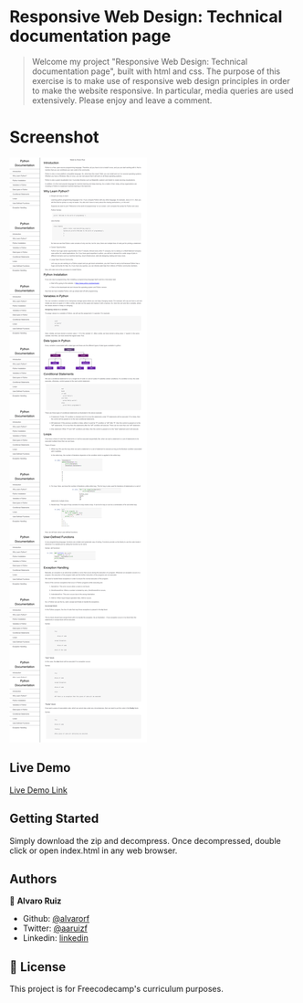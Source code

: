 # Responsive Web Design: Technical documentation page

> Welcome my project "Responsive Web Design: Technical documentation page", built with html and css. 
The purpose of this exercise is to make use of responsive web design principles in order to make the website responsive. In particular, media queries are used extensively.
Please enjoy and leave a comment.

# Screenshot

![screenshot](./images/screenshot.jpeg)

## Live Demo
[Live Demo Link](https://rawcdn.githack.com/alvarorf/FCC-ResponsiveWebDesign-technicalDocumentationPage/aefda5a70c3aead5a8444e7648ce9f48d0f48e0c/index.html)

## Getting Started

Simply download the zip and decompress. Once decompressed, double click or open index.html in any web browser. 

## Authors

👤 **Alvaro Ruiz**

- Github: [@alvarorf](https://github.com/alvarorf)
- Twitter: [@aaruizf](https://twitter.com/aaruizf)
- Linkedin: [linkedin](https://www.linkedin.com/in/alvaro-r-22810915a/)


## 📝 License

This project is for Freecodecamp's curriculum purposes.